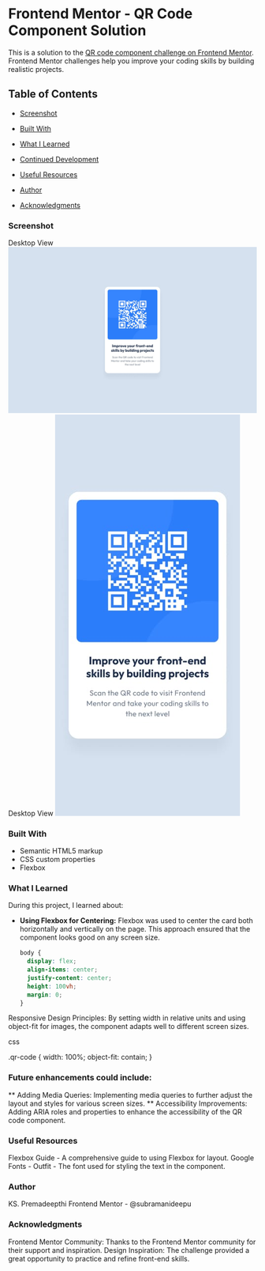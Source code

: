 # Frontend Mentor - QR Code Component Solution

This is a solution to the [QR code component challenge on Frontend Mentor](https://www.frontendmentor.io/challenges/qr-code-component-iux_sIO_H). Frontend Mentor challenges help you improve your coding skills by building realistic projects.

## Table of Contents


  - [Screenshot](#screenshot)

  - [Built With](#built-with)
  - [What I Learned](#what-i-learned)
  - [Continued Development](#continued-development)
  - [Useful Resources](#useful-resources)
- [Author](#author)
- [Acknowledgments](#acknowledgments)



### Screenshot

Desktop View ![QR Code Component](desktop-design.jpg)
Desktop View ![QR Code Component](mobile-design.jpg)


### Built With

- Semantic HTML5 markup
- CSS custom properties
- Flexbox

### What I Learned

During this project, I learned about:

- **Using Flexbox for Centering:** Flexbox was used to center the card both horizontally and vertically on the page. This approach ensured that the component looks good on any screen size.

  ```css
  body {
    display: flex;
    align-items: center;
    justify-content: center;
    height: 100vh;
    margin: 0;
  }
Responsive Design Principles: By setting width in relative units and using object-fit for images, the component adapts well to different screen sizes.

css

.qr-code {
  width: 100%;
  object-fit: contain;
}

### Future enhancements could include:

** Adding Media Queries: Implementing media queries to further adjust the layout and styles for various screen sizes.
** Accessibility Improvements: Adding ARIA roles and properties to enhance the accessibility of the QR code component.

### Useful Resources
Flexbox Guide - A comprehensive guide to using Flexbox for layout.
Google Fonts - Outfit - The font used for styling the text in the component.

### Author
KS. Premadeepthi
Frontend Mentor - @subramanideepu

### Acknowledgments
Frontend Mentor Community: Thanks to the Frontend Mentor community for their support and inspiration.
Design Inspiration: The challenge provided a great opportunity to practice and refine front-end skills.